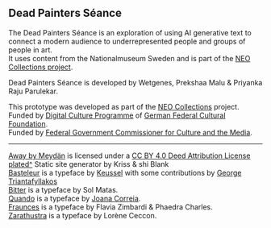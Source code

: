 ## Dead Painters Séance

The Dead Painters Séance is an exploration of using AI generative text to connect a modern audience to underrepresented people and groups of people in art.  
It uses content from the Nationalmuseum Sweden and is part of the [NEO Collections project](https://www.nationalmuseum.se/en/neo-collections-fellowship).

Dead Painters Séance is developed by Wetgenes, Prekshaa Malu & Priyanka Raju Parulekar.

This prototype was developed as part of the [NEO Collections](https://medium.com/neocollections) project.  
Funded by [Digital Culture Programme](https://www.kulturstiftung-des-bundes.de/en/programmes_projects/film_and_new_media/detail/digital_culture.html) of [German Federal Cultural Foundation](https://www.kulturstiftung-des-bundes.de/en).  
Funded by [Federal Government Commissioner for Culture and the Media](https://www.bundesregierung.de/breg-de/bundesregierung/bundeskanzleramt/staatsministerin-fuer-kultur-und-medien).

-----------------

[Away by Meydän](https://freemusicarchive.org/music/Meydan/Ambient_1860/Away_1569/) is licensed under a [CC BY 4.0 Deed Attribution License](https://creativecommons.org/licenses/by/4.0/)  
[plated^](https://github.com/xriss/plated) Static site generator by Kriss & shi Blank  
[Basteleur](https://gitlab.com/velvetyne/basteleur) is a typeface by [Keussel](http://www.keussel.studio/) with some contributions by [George Triantafyllakos](https://backpacker.gr/about/)  
[Bitter](https://github.com/solmatas/BitterPro) is a typeface by Sol Matas.  
[Quando](https://fonts.google.com/specimen/Quando/about) is a typeface by [Joana Correia](https://novatypefoundry.com/).  
[Fraunces](https://github.com/undercasetype/Fraunces) is a typeface by Flavia Zimbardi & Phaedra Charles.  
[Zarathustra](https://github.com/lorene-cn/zarathustra-typeface) is a typeface by Lorène Ceccon.
